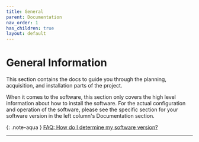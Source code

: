 ```yaml
---
title: General
parent: Documentation
nav_order: 1
has_children: true
layout: default
---
```


# General Information

This section contains the docs to guide you through the planning, acquisition, and installation parts of the project.  

When it comes to the software, this section only covers the high level information about how to install the software.  For the actual configuration and operation of the software, please see the specific section for your software version in the left column's Documentation section.


{: .note-aqua }
[FAQ: How do I determine my software version?](/FAQ/#how-do-i-determine-which-software-version-i-have)

---


